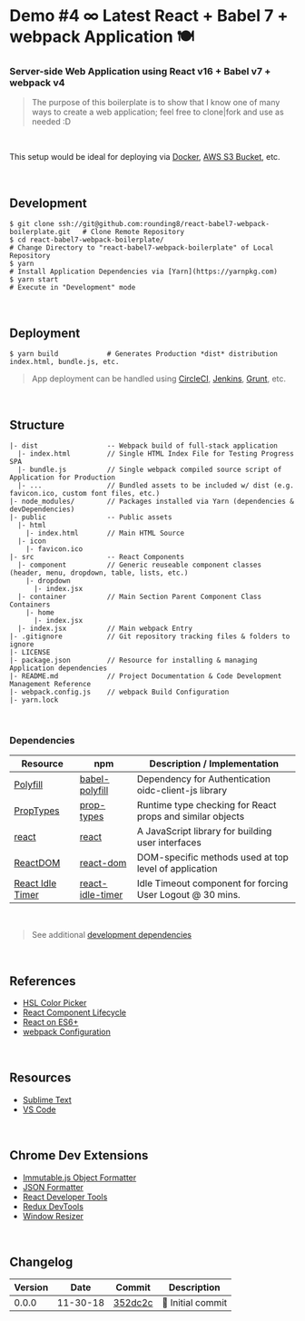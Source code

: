 
# Demo #4 ∞ Latest React + Babel 7 + webpack Application 🍽

### Server-side Web Application using React v16 + Babel v7 + webpack v4

> The purpose of this boilerplate is to show that I know one of many ways to create a web application; feel free to clone|fork and use as needed :D

<br>

This setup would be ideal for deploying via [Docker](https://www.docker.com), [AWS S3 Bucket](https://aws.amazon.com/s3), etc.

<br>

## Development

```
$ git clone ssh://git@github.com:rounding8/react-babel7-webpack-boilerplate.git   # Clone Remote Repository
$ cd react-babel7-webpack-boilerplate/                                            # Change Directory to "react-babel7-webpack-boilerplate" of Local Repository
$ yarn                                                                            # Install Application Dependencies via [Yarn](https://yarnpkg.com)
$ yarn start                                                                      # Execute in "Development" mode
```

<br>

## Deployment

```
$ yarn build            # Generates Production *dist* distribution index.html, bundle.js, etc.
```

> App deployment can be handled using [CircleCI](https://circleci.com), [Jenkins](https://jenkins.io), [Grunt](https://gruntjs.com), etc.

<br>

## Structure

```
|- dist                 -- Webpack build of full-stack application
  |- index.html         // Single HTML Index File for Testing Progress SPA
  |- bundle.js          // Single webpack compiled source script of Application for Production
  |- ...                // Bundled assets to be included w/ dist (e.g. favicon.ico, custom font files, etc.)
|- node_modules/        // Packages installed via Yarn (dependencies & devDependencies)
|- public               -- Public assets
  |- html
    |- index.html       // Main HTML Source
  |- icon
    |- favicon.ico
|- src                  -- React Components
  |- component          // Generic reuseable component classes (header, menu, dropdown, table, lists, etc.)
    |- dropdown
      |- index.jsx
  |- container          // Main Section Parent Component Class Containers
    |- home
      |- index.jsx
  |- index.jsx          // Main webpack Entry
|- .gitignore           // Git repository tracking files & folders to ignore
|- LICENSE
|- package.json         // Resource for installing & managing Application dependencies
|- README.md            // Project Documentation & Code Development Management Reference
|- webpack.config.js    // webpack Build Configuration
|- yarn.lock
```

<br>

### Dependencies

| Resource                                                                    | npm                                                                | Description / Implementation                              |
|-----------------------------------------------------------------------------|--------------------------------------------------------------------|-----------------------------------------------------------|
| [Polyfill](https://babeljs.io/docs/usage/polyfill)                          | [babel-polyfill](https://www.npmjs.com/package/babel-polyfill)     | Dependency for Authentication oidc-client-js library      |
| [PropTypes](https://reactjs.org/docs/typechecking-with-proptypes.html)      | [prop-types](https://www.npmjs.com/package/prop-types)             | Runtime type checking for React props and similar objects |
| [react](https://reactjs.org)                                                | [react](https://www.npmjs.com/package/react)                       | A JavaScript library for building user interfaces         |
| [ReactDOM](https://reactjs.org/docs/react-dom.html)                         | [react-dom](https://www.npmjs.com/package/react-dom)               | DOM-specific methods used at top level of application     |
| [React Idle Timer](https://github.com/supremetechnopriest/react-idle-timer) | [react-idle-timer](https://www.npmjs.com/package/react-idle-timer) | Idle Timeout component for forcing User Logout @ 30 mins. |

<br>

> See additional [development dependencies](https://github.com/rounding8/react-babel7-webpack-boilerplate/blob/master/package.json#L32-L43)

<br>

## References

* [HSL Color Picker](http://hslpicker.com)
* [React Component Lifecycle](https://reactjs.org/docs/react-component.html#the-component-lifecycle)
* [React on ES6+](https://babeljs.io/blog/2015/06/07/react-on-es6-plus)
* [webpack Configuration](https://webpack.js.org/configuration)

<br>

## Resources

* [Sublime Text](https://www.sublimetext.com)
* [VS Code](https://code.visualstudio.com/download)

<br>

## Chrome Dev Extensions

* [Immutable.js Object Formatter](https://chrome.google.com/webstore/detail/immutablejs-object-format/hgldghadipiblonfkkicmgcbbijnpeog)
* [JSON Formatter](https://chrome.google.com/webstore/detail/json-formatter/bcjindcccaagfpapjjmafapmmgkkhgoa)
* [React Developer Tools](https://chrome.google.com/webstore/detail/react-developer-tools/fmkadmapgofadopljbjfkapdkoienihi)
* [Redux DevTools](https://chrome.google.com/webstore/detail/redux-devtools/lmhkpmbekcpmknklioeibfkpmmfibljd)
* [Window Resizer](https://chrome.google.com/webstore/detail/window-resizer/kkelicaakdanhinjdeammmilcgefonfh)

<br>

## Changelog

| Version | Date     | Commit                                                                                                                   | Description |
|---------|----------|--------------------------------------------------------------------------------------------------------------------------|-------------|
| 0.0.0   | 11-30-18 | [352dc2c](https://github.com/rounding8/react-babel7-webpack-boilerplate/commit/352dc2cd50e46f33f679fbedcd474ed3d6ccc6e2) | 🎉  Initial commit |

